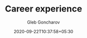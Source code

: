 ---
title: Career experience
layout: career
date: 2020-09-22T10:37:58+05:30
lastmod: 
author: Gleb Goncharov
aliases:
  - /en/work/career/
  - /en/work/career.html

description: 
categories: []
tags: []

draft: false
---
